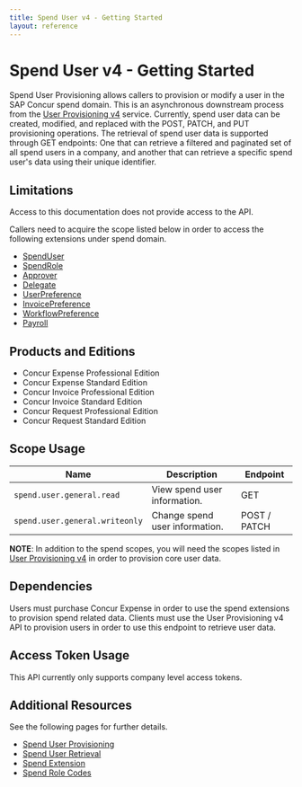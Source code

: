 ```yaml
---
title: Spend User v4 - Getting Started
layout: reference
---
```


# Spend User v4 - Getting Started

Spend User Provisioning allows callers to provision or modify a user in the SAP Concur spend domain. This is an asynchronous downstream process from the [User Provisioning v4](/api-reference/user-provisioning/v4.user-provisioning.html) service. Currently, spend user data can be created, modified, and replaced with the POST, PATCH, and PUT provisioning operations. The retrieval of spend user data is supported through GET endpoints: One that can retrieve a filtered and paginated set of all spend users in a company, and another that can retrieve a specific spend user's data using their unique identifier.

##  <a name="limitations"></a>Limitations

Access to this documentation does not provide access to the API.

Callers need to acquire the scope listed below in order to access the following extensions under spend domain.

* [SpendUser](/api-reference/user-provisioning/v4.user-provisioning.html#spend-user)
* [SpendRole](/api-reference/user-provisioning/v4.user-provisioning.html#spend-role)
* [Approver](/api-reference/user-provisioning/v4.user-provisioning.html#approver-extension)
* [Delegate](/api-reference/user-provisioning/v4.user-provisioning.html#spend-delegate)
* [UserPreference](api-reference/user-provisioning/v4.user-provisioning.html#spend-user-preference-extension)
* [InvoicePreference](/api-reference/user-provisioning/v4.user-provisioning.html#invoice-preference-extension)
* [WorkflowPreference](/api-reference/user-provisioning/v4.user-provisioning.html#spend-workflow-preferences)
* [Payroll](/api-reference/user-provisioning/v4.user-provisioning.html#payroll-extension)

## <a name="products-editions"></a>Products and Editions

* Concur Expense Professional Edition
* Concur Expense Standard Edition
* Concur Invoice Professional Edition
* Concur Invoice Standard Edition
* Concur Request Professional Edition
* Concur Request Standard Edition

## <a name="scope-usage"></a>Scope Usage

| Name| Description| Endpoint|
|---|---|---|
| `spend.user.general.read`| View spend user information.| GET|
| `spend.user.general.writeonly` | Change spend user information. | POST / PATCH |

**NOTE**: In addition to the spend scopes, you will need the scopes listed in [User Provisioning v4](/api-reference/user-provisioning/v4.user-provisioning.html) in order to provision core user data.

## <a name="dependencies"></a>Dependencies

Users must purchase Concur Expense in order to use the spend extensions to provision spend related data. Clients must use the User Provisioning v4 API to provision users in order to use this endpoint to retrieve user data.

## <a name="access-token-usage"></a>Access Token Usage

This API currently only supports company level access tokens.

## <a name="additional-resources"></a>Additional Resources

See the following pages for further details.

* [Spend User Provisioning](./v4.spend-user-provisioning.html)
* [Spend User Retrieval](./v4.1.spend-user-retrieval.html)
* [Spend Extension](/api-reference/user-provisioning/spend/v4.1.spend-user-retrieval.html)
* [Spend Role Codes](./v4.spend-role-code-definition.html)
